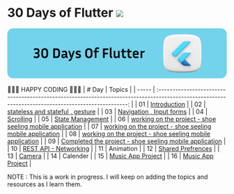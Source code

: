 # 30 Days of Flutter ![](https://img.shields.io/badge/30%20Days%20Of-Flutter-blue)

 ![](./docs/img/30dayofflutter.svg)

💛💛💛 HAPPY CODING 💛💛💛
| # Day |                                                                       Topics                                                                        |
| ----- | :-------------------------------------------------------------------------------------------------------------------------------------------------: |
| 01    |                                                             [Introduction](./day1/README.md)                                                        |
| 02    |                                                [stateless and stateful , gesture](./day2/README.md)                                                 |
| 03    |                                                [Navigation , Input forms](./day3/README.md)                                                         |
| 04    |                                                [Scrolling](./day4/README.md)                                                                        |
| 05    |                                                [State Management](./day5/README.md)                                                                 |
| 06    |                                                [working on the project - shoe seeling mobile application](./day9/README.md)                         |
| 07    |                                                [working on the project - shoe seeling mobile application](./day9/README.md)                         |
| 08    |                                                [working on the project - shoe seeling mobile application](./day9/README.md)                         |
| 09    |                                                [Completed the project - shoe seeling mobile application](./day9/README.md)                          |
| 10    |                                                [REST API - Networking](./day10/README.md)                                                           |
| 11    |                                                Animation                                                                                            |
| 12    |                                                [Shared Prefrences](./day12/README.md)                                                               |
| 13    |                                                [Camera](./day13/README.md)                                                               |
| 14    |                                              Calender                                                               |
| 15    |                                              [Music App Project](./day16/README.mb)                      |
| 16    |                                              [Music App Project](./day16/README.mb)                      |















NOTE : This is a work in progress. I will keep on adding the topics and resources as I learn them. 
